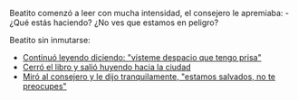 Beatito comenzó a leer con mucha intensidad, el consejero le apremiaba:
	-¿Qué estás haciendo? ¿No ves que estamos en peligro?

Beatito sin inmutarse:
- [Continuó leyendo diciendo: "vísteme despacio que tengo prisa"](visteme.md)
- [Cerró el libro y salió huyendo hacia la ciudad](huir.md)
- [Miró al consejero y le dijo tranquilamente, "estamos salvados, no te preocupes"](salvados.md)